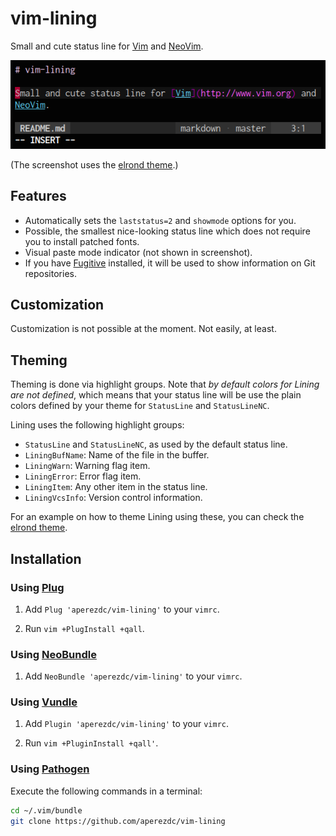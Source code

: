 # vim-lining

Small and cute status line for [Vim](http://www.vim.org) and
[NeoVim](https://neovim.io).

![Screenshot](/_misc/screenshot2.png)

(The screenshot uses the [elrond
theme](https://github.com/aperezdc/vim-elrond).)

## Features

* Automatically sets the `laststatus=2` and `showmode` options for you.
* Possible, the smallest nice-looking status line which does not require you
  to install patched fonts.
* Visual paste mode indicator (not shown in screenshot).
* If you have [Fugitive](https://github.com/tpope/vim-fugitive) installed, it
  will be used to show information on Git repositories.


## Customization

Customization is not possible at the moment. Not easily, at least.


## Theming

Theming is done via highlight groups. Note that *by default colors for Lining
are not defined*, which means that your status line will be use the plain
colors defined by your theme for `StatusLine` and `StatusLineNC`.

Lining uses the following highlight groups:

* `StatusLine` and `StatusLineNC`, as used by the default status line.
* `LiningBufName`: Name of the file in the buffer.
* `LiningWarn`: Warning flag item.
* `LiningError`: Error flag item.
* `LiningItem`: Any other item in the status line.
* `LiningVcsInfo`: Version control information.

For an example on how to theme Lining using these, you can check the [elrond
theme](https://github.com/aperezdc/vim-elrond).


## Installation

### Using [Plug](https://github.com/junegunn/vim-plug)

1. Add `Plug 'aperezdc/vim-lining'` to your `vimrc`.

2. Run `vim +PlugInstall +qall`.

### Using [NeoBundle](https://github.com/Shougo/neobundle.vim)

1. Add `NeoBundle 'aperezdc/vim-lining'` to your `vimrc`.

### Using [Vundle](https://github.com/gmarik/vundle)

1. Add `Plugin 'aperezdc/vim-lining'` to your `vimrc`.

2. Run `vim +PluginInstall +qall'`.

### Using [Pathogen](https://github.com/tpope/vim-pathogen)

Execute the following commands in a terminal:

```sh
cd ~/.vim/bundle
git clone https://github.com/aperezdc/vim-lining
```
